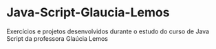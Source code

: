 # Java-Script-Glaucia-Lemos
 Exercícios e projetos desenvolvidos durante o estudo do curso de Java Script da professora Glaúcia Lemos
